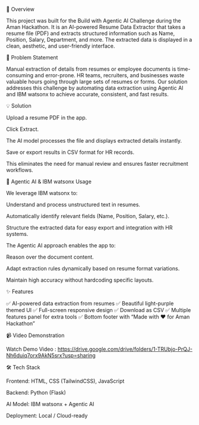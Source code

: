 🚀 Overview

This project was built for the Build with Agentic AI Challenge during the Aman Hackathon.
It is an AI-powered Resume Data Extractor that takes a resume file (PDF) and extracts structured information such as Name, Position, Salary, Department, and more.
The extracted data is displayed in a clean, aesthetic, and user-friendly interface.

🎯 Problem Statement

Manual extraction of details from resumes or employee documents is time-consuming and error-prone.
HR teams, recruiters, and businesses waste valuable hours going through large sets of resumes or forms.
Our solution addresses this challenge by automating data extraction using Agentic AI and IBM watsonx to achieve accurate, consistent, and fast results.

💡 Solution

Upload a resume PDF in the app.

Click Extract.

The AI model processes the file and displays extracted details instantly.

Save or export results in CSV format for HR records.

This eliminates the need for manual review and ensures faster recruitment workflows.

🧠 Agentic AI & IBM watsonx Usage

We leverage IBM watsonx to:

Understand and process unstructured text in resumes.

Automatically identify relevant fields (Name, Position, Salary, etc.).

Structure the extracted data for easy export and integration with HR systems.

The Agentic AI approach enables the app to:

Reason over the document content.

Adapt extraction rules dynamically based on resume format variations.

Maintain high accuracy without hardcoding specific layouts.

✨ Features

✅ AI-powered data extraction from resumes
✅ Beautiful light-purple themed UI
✅ Full-screen responsive design
✅ Download as CSV
✅ Multiple features panel for extra tools
✅ Bottom footer with “Made with ❤️ for Aman Hackathon”

📹 Video Demonstration

Watch Demo Video : https://drive.google.com/drive/folders/1-TRUbjo-PrQJ-Nh6duiq7orx9AkN5srx?usp=sharing

🛠️ Tech Stack

Frontend: HTML, CSS (TailwindCSS), JavaScript

Backend: Python (Flask)

AI Model: IBM watsonx + Agentic AI

Deployment: Local / Cloud-ready
